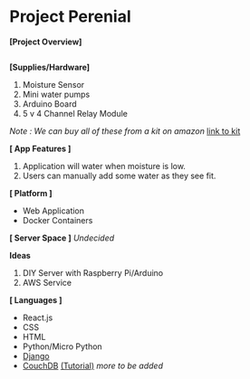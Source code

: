 # Project Perenial

**[Project Overview]**
```This project would be an automated watering system that measures the moisture in the soil. We would create a web application and allow the user to set up a timer to water the plant at various times throughout the week. We could add a system that allows the web application to manage various types of plants depending on what plant the user is taking care of. More features could always be added to improve home automation.
```

**[Supplies/Hardware]**
1. Moisture Sensor 
2. Mini water pumps
3. Arduino Board
4. 5 v 4 Channel Relay Module

*Note : We can buy all of these from a kit on amazon*
[link to kit](https://www.amazon.com/Gikfun-Automatic-Watering-Moisture-Arduino/dp/B07VXV7N7Y/ref=asc_df_B07VXV7N7Y/?tag=hyprod-20&linkCode=df0&hvadid=366329556945&hvpos=1o9&hvnetw=g&hvrand=13800337678263364730&hvpone=&hvptwo=&hvqmt=&hvdev=c&hvdvcmdl=&hvlocint=&hvlocphy=9026805&hvtargid=pla-811449837119&psc=1&tag=&ref=&adgrpid=77906172644&hvpone=&hvptwo=&hvadid=366329556945&hvpos=1o9&hvnetw=g&hvrand=13800337678263364730&hvqmt=&hvdev=c&hvdvcmdl=&hvlocint=&hvlocphy=9026805&hvtargid=pla-811449837119)

**[ App Features ]**
1. Application will water when moisture is low. 
2. Users can manually add some water as they see fit. 

**[ Platform ]**
- Web Application
- Docker Containers

**[ Server Space ]** 
*Undecided*

**Ideas**
1. DIY Server with Raspberry Pi/Arduino
2. AWS Service

**[ Languages ]**
- React.js
- CSS
- HTML
- Python/Micro Python
- [Django](https://www.djangoproject.com/start/)
- [CouchDB](https://couchdb.apache.org/) [(Tutorial)](https://www.tutorialspoint.com/couchdb/couchdb_introduction.htm) 
*more to be added*

